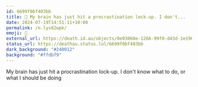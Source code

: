 ```yaml
---
id: 6699f0bf403bb
title: 🧠 My brain has just hit a procrastination lock-up. I don't...
date: 2024-07-19T14:51:11+10:00
permalink: /n.lys82wpk/
emoji: 🧠
external_url: https://death.id.au/objects/0e03068e-1266-99f0-d43d-1e1967032118
status_url: https://deathau.status.lol/6699f0bf403bb
dark_background: "#240012"
background: "#ffdbf9"
---
```


My brain has just hit a procrastination lock-up. I don't know what to do, or what I should be doing
